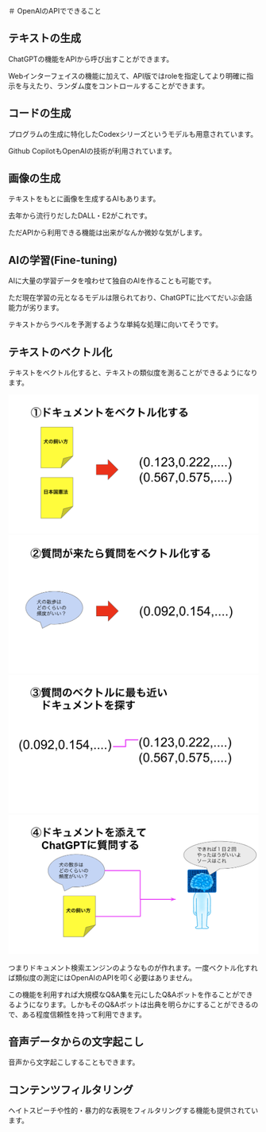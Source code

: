 ＃ OpenAIのAPIでできること

## テキストの生成

ChatGPTの機能をAPIから呼び出すことができます。

Webインターフェイスの機能に加えて、API版ではroleを指定してより明確に指示を与えたり、ランダム度をコントロールすることができます。

## コードの生成

プログラムの生成に特化したCodexシリーズというモデルも用意されています。

Github CopilotもOpenAIの技術が利用されています。

## 画像の生成

テキストをもとに画像を生成するAIもあります。

去年から流行りだしたDALL・E2がこれです。

ただAPIから利用できる機能は出来がなんか微妙な気がします。

## AIの学習(****Fine-tuning)****

AIに大量の学習データを喰わせて独自のAIを作ることも可能です。

ただ現在学習の元となるモデルは限られており、ChatGPTに比べてだいぶ会話能力が劣ります。

テキストからラベルを予測するような単純な処理に向いてそうです。

## テキストのベクトル化

テキストをベクトル化すると、テキストの類似度を測ることができるようになります。

![](./Embedded1.png)
![](./Embedded2.png)
![](./Embedded3.png)
![](./Embedded4.png)

つまりドキュメント検索エンジンのようなものが作れます。一度ベクトル化すれば類似度の測定にはOpenAIのAPIを叩く必要はありません。

この機能を利用すれば大規模なQ&A集を元にしたQ&Aボットを作ることができるようになります。しかもそのQ&Aボットは出典を明らかにすることができるので、ある程度信頼性を持って利用できます。


## 音声データからの文字起こし

音声から文字起こしすることもできます。

## コンテンツフィルタリング

ヘイトスピーチや性的・暴力的な表現をフィルタリングする機能も提供されています。
